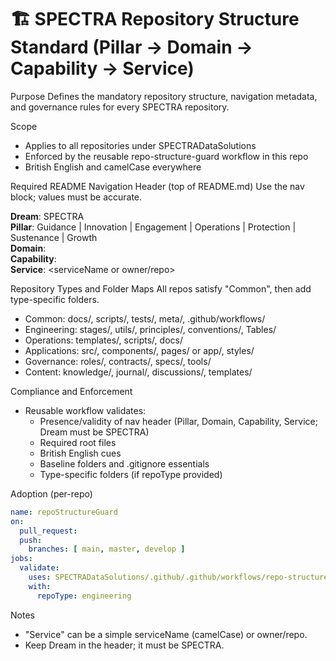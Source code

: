 # 🏗️ SPECTRA Repository Structure Standard (Pillar → Domain → Capability → Service)

Purpose
Defines the mandatory repository structure, navigation metadata, and governance rules for every SPECTRA repository.

Scope
- Applies to all repositories under SPECTRADataSolutions
- Enforced by the reusable repo-structure-guard workflow in this repo
- British English and camelCase everywhere

Required README Navigation Header (top of README.md)
Use the nav block; values must be accurate.

<!-- NAV_START -->
**Dream**: SPECTRA  
**Pillar**: Guidance | Innovation | Engagement | Operations | Protection | Sustenance | Growth  
**Domain**: <singleTokenCamelCase>  
**Capability**: <singleTokenCamelCase>  
**Service**: <serviceName or owner/repo>
<!-- NAV_END -->

Repository Types and Folder Maps
All repos satisfy "Common", then add type-specific folders.
- Common: docs/, scripts/, tests/, meta/, .github/workflows/
- Engineering: stages/, utils/, principles/, conventions/, Tables/
- Operations: templates/, scripts/, docs/
- Applications: src/, components/, pages/ or app/, styles/
- Governance: roles/, contracts/, specs/, tools/
- Content: knowledge/, journal/, discussions/, templates/

Compliance and Enforcement
- Reusable workflow validates:
  - Presence/validity of nav header (Pillar, Domain, Capability, Service; Dream must be SPECTRA)
  - Required root files
  - British English cues
  - Baseline folders and .gitignore essentials
  - Type-specific folders (if repoType provided)

Adoption (per-repo)
```yaml
name: repoStructureGuard
on:
  pull_request:
  push:
    branches: [ main, master, develop ]
jobs:
  validate:
    uses: SPECTRADataSolutions/.github/.github/workflows/repo-structure-guard.yml@main
    with:
      repoType: engineering
```

Notes
- "Service" can be a simple serviceName (camelCase) or owner/repo.
- Keep Dream in the header; it must be SPECTRA.